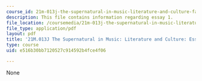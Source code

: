 ```yaml
---
course_id: 21m-013j-the-supernatural-in-music-literature-and-culture-fall-2013
description: This file contains information regarding essay 1.
file_location: /coursemedia/21m-013j-the-supernatural-in-music-literature-and-culture-fall-2013/e516b30bb7120527c914592b4fce4f06_MIT21M_013JF13_Essay_1.pdf
file_type: application/pdf
layout: pdf
title: '21M.013J The Supernatural in Music: Literature and Culture: Essay 1'
type: course
uid: e516b30bb7120527c914592b4fce4f06

---
```

None